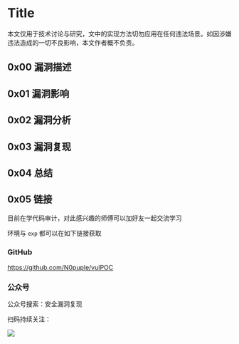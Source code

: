 # Title

本文仅用于技术讨论与研究，文中的实现方法切勿应用在任何违法场景。如因涉嫌违法造成的一切不良影响，本文作者概不负责。

## 0x00 漏洞描述



## 0x01 漏洞影响



## 0x02 漏洞分析





## 0x03 漏洞复现





## 0x04 总结







## 0x05 链接

目前在学代码审计，对此感兴趣的师傅可以加好友一起交流学习

环境与 `exp` 都可以在如下链接获取

### GitHub

https://github.com/N0puple/vulPOC

### 公众号

公众号搜索：安全漏洞复现

扫码持续关注：

![](https://gitee.com/N0puple/picgo/raw/master/img/qrcode_for_gh_a41358b842dd_430.jpg)

